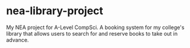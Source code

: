 # nea-library-project
My NEA project for A-Level CompSci. A booking system for my college's library that allows users to search for and reserve books to take out in advance.
